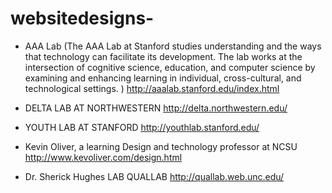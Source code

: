 # websitedesigns-


* AAA Lab (The AAA Lab at Stanford studies understanding and the ways that technology can facilitate its development. The lab works at the intersection of cognitive science, education, and computer science by examining and enhancing learning in individual, cross-cultural, and technological settings.  )
http://aaalab.stanford.edu/index.html

* DELTA LAB AT NORTHWESTERN
http://delta.northwestern.edu/

* YOUTH LAB AT STANFORD
http://youthlab.stanford.edu/

* Kevin Oliver, a learning Design and technology professor at NCSU 
http://www.kevoliver.com/design.html

* Dr. Sherick Hughes LAB  QUALLAB
http://quallab.web.unc.edu/
